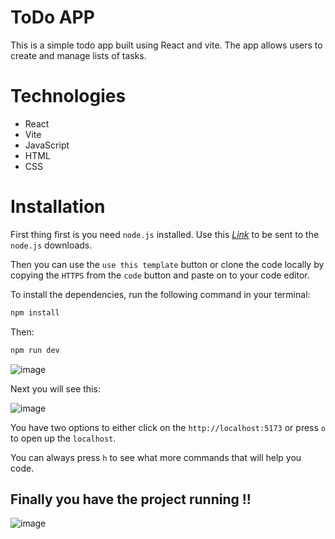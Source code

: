 # ToDo APP
This is a simple todo app built using React and vite. The app allows users to create and manage lists of tasks.

# Technologies
* React
* Vite
* JavaScript
* HTML
* CSS

# Installation
First thing first is you need `node.js` installed. Use this _[Link](https://nodejs.org/)_ to be sent to the `node.js` downloads.

Then you can use the `use this template` button or clone the code locally by copying the `HTTPS` from the `code` button and paste on to your code editor.

To install the dependencies, run the following command in your terminal:

```sh
npm install
```

Then:

```sh
npm run dev
```
![image](https://github.com/Naz1804/todolist/assets/121124109/0705a659-a4a0-4439-881f-d0ccd5869761)

Next you will see this:

![image](https://github.com/Naz1804/todolist/assets/121124109/50104d9a-ef85-4d9e-8262-48a0c7fafcd7)

You have two options to either click on the `http://localhost:5173` or press `o` to open up the `localhost`.

You can always press `h` to see what more commands that will help you code.

## Finally you have the project running !!

![image](https://github.com/Naz1804/todolist/assets/121124109/c7598f4d-0a67-4cd0-9f28-8acbd76ee46b)
